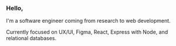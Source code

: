 ### Hello,

I'm a software engineer coming from research to web development.

Currently focused on UX/UI, Figma, React, Express with Node, and relational databases.

<!-- [Personal site](https://acdlee.net/) -->
